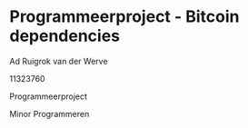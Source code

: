 # Programmeerproject - Bitcoin dependencies

Ad Ruigrok van der Werve  

11323760  

Programmeerproject  

Minor Programmeren  
